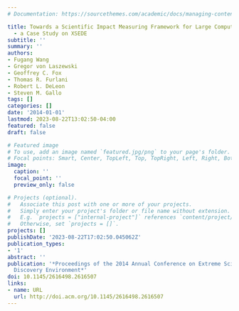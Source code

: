 ```yaml
---
# Documentation: https://sourcethemes.com/academic/docs/managing-content/

title: Towards a Scientific Impact Measuring Framework for Large Computing Facilities
  - a Case Study on XSEDE
subtitle: ''
summary: ''
authors:
- Fugang Wang
- Gregor von Laszewski
- Geoffrey C. Fox
- Thomas R. Furlani
- Robert L. DeLeon
- Steven M. Gallo
tags: []
categories: []
date: '2014-01-01'
lastmod: 2023-08-22T13:02:50-04:00
featured: false
draft: false

# Featured image
# To use, add an image named `featured.jpg/png` to your page's folder.
# Focal points: Smart, Center, TopLeft, Top, TopRight, Left, Right, BottomLeft, Bottom, BottomRight.
image:
  caption: ''
  focal_point: ''
  preview_only: false

# Projects (optional).
#   Associate this post with one or more of your projects.
#   Simply enter your project's folder or file name without extension.
#   E.g. `projects = ["internal-project"]` references `content/project/deep-learning/index.md`.
#   Otherwise, set `projects = []`.
projects: []
publishDate: '2023-08-22T17:02:50.045062Z'
publication_types:
- '1'
abstract: ''
publication: '*Proceedings of the 2014 Annual Conference on Extreme Science and Engineering
  Discovery Environment*'
doi: 10.1145/2616498.2616507
links:
- name: URL
  url: http://doi.acm.org/10.1145/2616498.2616507
---
```

